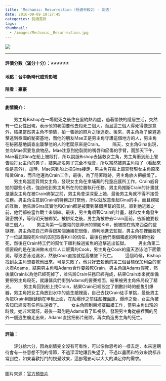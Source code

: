 ```yaml
---
title: 'Mechanic: Resurrection (極速秒殺2) - 劇透'
date: 2016-09-09 10:27:45
categories: 閱讀賞析
tags:
thumbnail:
  - /images/Mechanic＿Resurrection.jpg
---
```

<img src="/images/Mechanic＿Resurrection.jpg">

***
#### 評價分數（滿分十分）：:star::star::star::star::star::star:
#### 地點：台中新時代威秀影城
#### 陪看：豪豪

***
#### 劇情簡介：
&emsp;&emsp;男主角Bishop在一場假死之後住在里約熱內盧，過著愉快的隱居生活，突然有一位女性出現，表示他的老闆要他去殺死三個人，而且這三個人得死得像是意外，結果當然男主角不領情，拍一張她的照片之後逃走。後來，男主角為了躲避追擊逃到泰國的秘密基地，而他的朋友Mae正是男主角守護這個地方的人，男主角在秘密基地調查出襲擊他的人的老闆原來是Crain。
&emsp;&emsp;隔天，女主角Gina出現，並向Mae索要急救物品，Mae注意到他裂開的嘴唇和瘀傷的手臂，而那天下午，Mae看到Gina在船上被毆打，所以說服Bishop去拯救女主角，男主角衝到船上警告毆打女主角的男子，結果那名男子完全不理會，所以當然被男主角殺了（看起來像是意外），這時，Mae來到船上把Gina接走，男主角在船上調查發現女主角原來叫做Gina，而且他還為Crain工作，最後，為了隱匿蹤跡，男主角放火把船燒了。
&emsp;&emsp;男主角當面質問女主角，發現女主角在柬埔寨的兒童庇護所工作，Crain威脅她的那些小孩，強迫他到男主角所在的位置執行任務。男主角推斷Crain的計畫就是讓女主角在被Crain綁架之前，男主角會深深愛上她，最後男主角就不得不接受任務。男主角注意到Crain的特務正盯緊他，所以就故意牽起Gina的手，而且親密的互動，他告訴Gina其實他和Crain都是被賣到某個黑幫的孤兒，直到他逃離之前，他們都被當作戰士來訓練。最後，男主角順著Crain的計畫，就和女主角發生親密關係，等待明天被綁架。被綁架之後，男主角被帶去Crain面前，告訴他要殺哪三個人。
&emsp;&emsp;男主角第一個要殺的是非洲的軍閥Krill，他被關在馬來西亞的監獄裡，男主角把自己弄得跟某個通緝犯很像，順利地進去監獄，男主角在裡面殺死了一位試圖殺死Krill的囚犯取得Krill的信任，最後在他們兩個獨處的時候把他殺死，然後在Crain特工們的幫忙下順利躲過鯊魚的追擊逃出監獄。
&emsp;&emsp;男主角第二個要殺的是在澳洲做未成年人口販賣的Cook，男主角在Cook的露天游泳池下面鑽洞，導致游泳池漏水，然後Cook直接就從高樓墜下死亡。
&emsp;&emsp;這個時候，Bishop找到女主角想要救他出來，可是失敗了。他只好去殺他的第三個目標保加利亞的軍火商Adams，結果男主角和Adams合作要殺死Crain，男主角讓Adams假死，然後讓Crain以為他已經死掉了，並告訴Crain任務已經完成，結果Crain本來就準備要把男主角殺死，就讓傭兵們衝到Adams的要賽裡面，結果被男主角佈局殺了精光。
&emsp;&emsp;男主角回到船上找Crain，結果Crain已經設定了倒數計時的船隻引爆器，男主角把女主角放到水中的逃生艙裡面，自己去找Crain徒手單挑，最後男主角把Crain用鎖鏈鎖在甲板上面，在船爆炸之前往船裡面跑，爆炸之後，女主角被告知已經沒有任何生還者了。
&emsp;&emsp;女主角回到柬埔寨繼續工作，當男主角出現的時候，她非常驚訝。最後一幕則是Adams看了監視器，發現男主角從船裡面的另外一個逃生艙走出來，Adams直接把影片刪除，再次偽造男主角的死亡。

***
#### 評論：
&emsp;&emsp;評分給六分，因為劇情完全沒有可看性，可以像你思考的一樣去走，本來還期待會有一些意想不到的情節，不過深深地讓我失望了。不過以畫面和特效來說都非常到位，如果喜歡打鬥的視覺效果，這部電影可以大大的滿足你的需求。

***
圖片來源：[官方預告片](https://i.ytimg.com/vi/G-P3f_wDXvs/sddefault.jpg)
